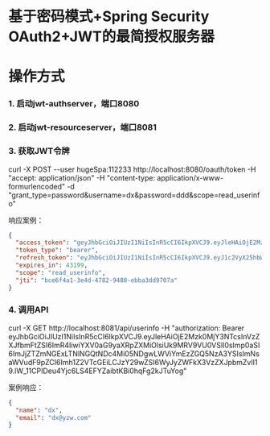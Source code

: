 基于密码模式+Spring Security OAuth2+JWT的最简授权服务器
======

# 操作方式

### 1. 启动jwt-authserver，端口8080

### 2. 启动jwt-resourceserver，端口8081

### 3. 获取JWT令牌

curl -X POST --user hugeSpa:112233 http://localhost:8080/oauth/token -H "accept: application/json" -H "content-type: application/x-www-formurlencoded" -d "grant_type=password&username=dx&password=ddd&scope=read_userinfo"

响应案例：

```json
{
  "access_token": "geyJhbGciOiJIUzI1NiIsInR5cCI6IkpXVCJ9.eyJleHAiOjE2Mzk0MjY3NTcsInVzZXJfbmFtZSI6ImR4IiwiYXV0aG9yaXRpZXMiOlsiUk9MRV9VU0VSIl0sImp0aSI6ImJjZTZmNGExLTNlNGQtNDc4Mi05NDgwLWViYmEzZGQ5NzA3YSIsImNsaWVudF9pZCI6Imh1Z2VTcGEiLCJzY29wZSI6WyJyZWFkX3VzZXJpbmZvIl19.lW_11CPIDeu4Yjc6LS4EFYZaibtKBi0hqFg2kJTuYo",
  "token_type": "bearer",
  "refresh_token": "eyJhbGciOiJIUzI1NiIsInR5cCI6IkpXVCJ9.eyJ1c2VyX25hbWUiOiJkeCIsInNjb3BlIjpbInJlYWRfdXNlcmluZm8iXSwiYXRpIjoiYmNlNmY0YTEtM2U0ZC00NzgyLTk0ODAtZWJiYTNkZDk3MDdhIiwiZXhwIjoxNjQxOTc1NTU3LCJhdXRob3JpdGllcyI6WyJST0xFX1VTRVIiXSwianRpIjoiYjU2ZTQwYjYtNmQxMi00YmUzLTk5NDgtODY3NmY1NDg4NWU3IiwiY2xpZW50X2lkIjoiaHVnZVNwYSJ9.h4mGIy0tracVXRZ6vFsC2QQ7ZtVKqey7FxJOKmrp-1Q",
  "expires_in": 43199,
  "scope": "read_userinfo",
  "jti": "bce6f4a1-3e4d-4782-9480-ebba3dd9707a"
}
```

### 4. 调用API

curl -X GET http://localhost:8081/api/userinfo -H "authorization: Bearer eyJhbGciOiJIUzI1NiIsInR5cCI6IkpXVCJ9.eyJleHAiOjE2Mzk0MjY3NTcsInVzZXJfbmFtZSI6ImR4IiwiYXV0aG9yaXRpZXMiOlsiUk9MRV9VU0VSIl0sImp0aSI6ImJjZTZmNGExLTNlNGQtNDc4Mi05NDgwLWViYmEzZGQ5NzA3YSIsImNsaWVudF9pZCI6Imh1Z2VTcGEiLCJzY29wZSI6WyJyZWFkX3VzZXJpbmZvIl19.lW_11CPIDeu4Yjc6LS4EFYZaibtKBi0hqFg2kJTuYog"

案例响应：

```json
{
  "name": "dx",
  "email": "dx@yzw.com"
}
```